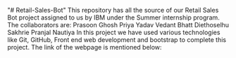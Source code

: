 "# Retail-Sales-Bot" 
 This repository has all the source of our Retail Sales Bot project assigned to us by IBM under the Summer internship program. 
 The collaborators are: 
      Prasoon Ghosh
      Priya Yadav
      Vedant Bhatt
      Diethoselhu Sakhrie
      Pranjal Nautiya
In this project we have used various technologies like Git, GitHub, Front end web development and bootstrap to complete this project. The link of the webpage is mentioned below:

<a href = "https://prasoonghosh.github.io/Retail-Sales-Bot/" target = "_blank"></a>
